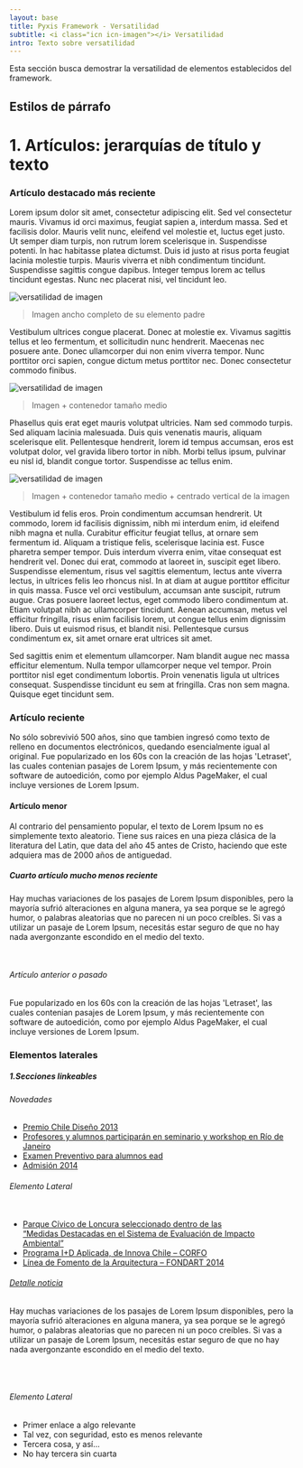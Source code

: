 ```yaml
---
layout: base
title: Pyxis Framework - Versatilidad
subtitle: <i class="icn icn-imagen"></i> Versatilidad
intro: Texto sobre versatilidad
---
```


<!--<div class='col-lg-3 col-md-3 oculto-sm oculto-xs'>
<a name='ancla' id='a'></a>
<div class='menu-affix alto-affix'>
<div data-spy="affix" data-offset-top="220">
    <ul>
        <li><a class='xs gris-oscuro gruesa' href='#titulo-uno'>Formularios</a></li>
        <li><a class='xs gris-oscuro gruesa' href='#titulo-dos'>Agregar página</a></li>
        <li><a class='xs gris-oscuro gruesa' href='#titulo-tres'>Crear un proyecto</a></li>
        <li><a class='xs gris-oscuro gruesa' href='#titulo-cuatro'>Nuevo usuario</a></li>
        <li><a class='xs gris-oscuro gruesa' href='#titulo-cinco'>Publicar un trabajo</a></li>
        <li><a class='xs gris-oscuro gruesa' href='#titulo-seis'>Iniciar sesión</a></li>
        <li><a class='xs gris-oscuro gruesa' href='#titulo-siete'>Botones</a></li>
    </ul>
</div>
</div>
</div>-->
<div class='col-lg-12 col-md-12 col-sm-12 col-xs-12'>
    <p>Esta sección busca demostrar la versatilidad de elementos establecidos del framework. </p>
    <h2 class='rojo-claro'>Estilos de párrafo</h2>
    <div class="h-entry">
        <h1 class='altas rojo-claro'>1. Artículos: jerarquías de título y texto</h1>
        <h3>Artículo destacado más reciente </h3>
        <p>Lorem ipsum dolor sit amet, consectetur adipiscing elit. Sed vel consectetur mauris. Vivamus id orci maximus, feugiat sapien a, interdum massa. Sed et facilisis dolor. Mauris velit nunc, eleifend vel molestie et, luctus eget justo. Ut semper diam turpis, non rutrum lorem scelerisque in. Suspendisse potenti. In hac habitasse platea dictumst. Duis id justo at risus porta feugiat lacinia molestie turpis. Mauris viverra et nibh condimentum tincidunt. Suspendisse sagittis congue dapibus. Integer tempus lorem ac tellus tincidunt egestas. Nunc nec placerat nisi, vel tincidunt leo.</p>
        <img src="{{ site.baseurl }}/img/manto-5.jpg" alt="versatilidad de imagen">
        <blockquote>Imagen ancho completo de su elemento padre</blockquote>
        <p>Vestibulum ultrices congue placerat. Donec at molestie ex. Vivamus sagittis tellus et leo fermentum, et sollicitudin nunc hendrerit. Maecenas nec posuere ante. Donec ullamcorper dui non enim viverra tempor. Nunc porttitor orci sapien, congue dictum metus porttitor nec. Donec consectetur commodo finibus.</p>
        <div class="prev-imagen md">
            <img class='ancho-maximo'src="{{ site.baseurl }}/img/manto-5.jpg" alt="versatilidad de imagen">
        </div>
        <blockquote>Imagen + contenedor tamaño medio</blockquote>
        <p>Phasellus quis erat eget mauris volutpat ultricies. Nam sed commodo turpis. Sed aliquam lacinia malesuada. Duis quis venenatis mauris, aliquam scelerisque elit. Pellentesque hendrerit, lorem id tempus accumsan, eros est volutpat dolor, vel gravida libero tortor in nibh. Morbi tellus ipsum, pulvinar eu nisl id, blandit congue tortor. Suspendisse ac tellus enim.</p>
        <div class="prev-imagen md">
            <img class='ancho-maximo centrado-vertical'src="{{ site.baseurl }}/img/manto-5.jpg" alt="versatilidad de imagen">
        </div>
        <blockquote>Imagen + contenedor tamaño medio + centrado vertical de la imagen</blockquote>
        <p>Vestibulum id felis eros. Proin condimentum accumsan hendrerit. Ut commodo, lorem id facilisis dignissim, nibh mi interdum enim, id eleifend nibh magna et nulla. Curabitur efficitur feugiat tellus, at ornare sem fermentum id. Aliquam a tristique felis, scelerisque lacinia est. Fusce pharetra semper tempor. Duis interdum viverra enim, vitae consequat est hendrerit vel. Donec dui erat, commodo at laoreet in, suscipit eget libero. Suspendisse elementum, risus vel sagittis elementum, lectus ante viverra lectus, in ultrices felis leo rhoncus nisl. In at diam at augue porttitor efficitur in quis massa. Fusce vel orci vestibulum, accumsan ante suscipit, rutrum augue. Cras posuere laoreet lectus, eget commodo libero condimentum at. Etiam volutpat nibh ac ullamcorper tincidunt. Aenean accumsan, metus vel efficitur fringilla, risus enim facilisis lorem, ut congue tellus enim dignissim libero. Duis ut euismod risus, et blandit nisi. Pellentesque cursus condimentum ex, sit amet ornare erat ultrices sit amet.</p>
        <p>Sed sagittis enim et elementum ullamcorper. Nam blandit augue nec massa efficitur elementum. Nulla tempor ullamcorper neque vel tempor. Proin porttitor nisl eget condimentum lobortis. Proin venenatis ligula ut ultrices consequat. Suspendisse tincidunt eu sem at fringilla. Cras non sem magna. Quisque eget tincidunt sem.</p>
    </div>           
</div>
<div class="col-lg-8 col-md-8 col-sm-8 col-xs-12">
    <h3 class="sm color"> Artículo reciente</h3>
        <p class='resumen'>
        No sólo sobrevivió 500 años, sino que tambien ingresó como texto de relleno en documentos electrónicos, quedando esencialmente igual al original. Fue popularizado en los 60s con la creación de las hojas 'Letraset', las cuales contenian pasajes de Lorem Ipsum, y más recientemente con software de autoedición, como por ejemplo Aldus PageMaker, el cual incluye versiones de Lorem Ipsum.
        </p>
        <h4 class=" fina color">Artículo menor</h4>
        <p class='extracto'>
        Al contrario del pensamiento popular, el texto de Lorem Ipsum no es simplemente texto aleatorio. Tiene sus raices en una pieza clásica de la literatura del Latin, que data del año 45 antes de Cristo, haciendo que este adquiera mas de 2000 años de antiguedad.
        </p>
        <h5 class="gris-oscuro pesada">Cuarto artículo mucho menos reciente</h5>
        <p class='xs'>
        Hay muchas variaciones de los pasajes de Lorem Ipsum disponibles, pero la mayoría sufrió alteraciones en alguna manera, ya sea porque se le agregó humor, o palabras aleatorias que no parecen ni un poco creíbles. Si vas a utilizar un pasaje de Lorem Ipsum, necesitás estar seguro de que no hay nada avergonzante escondido en el medio del texto.
        </p>
        <br>
        <h6 class='sm gris'>Artículo anterior o pasado</h6>
        <p class='xs fino'>
        Fue popularizado en los 60s con la creación de las hojas 'Letraset', las cuales contenian pasajes de Lorem Ipsum, y más recientemente con software de autoedición, como por ejemplo Aldus PageMaker, el cual incluye versiones de Lorem Ipsum.
        </p>   
</div>
<div class='col-lg-4 col-md-4 col-sm-4 col-xs-12 margen-columna'>
        <h3 class='rojo-claro'>Elementos laterales</h3><a name="titulo-dos"></a>
        <h5 class='gris-oscuro'>1.Secciones linkeables</h5>
        <h6 class='altas gruesa gris'> Novedades </h6>
        <ul class="xs">
            <a href="#"><li>Premio Chile Diseño 2013</li></a>
            <a href="#"><li>Profesores y alumnos participarán en seminario y workshop en Río de Janeiro</li></a>
            <a href="#"><li>Examen Preventivo para alumnos ead</li></a>
            <a href="#"><li>Admisión 2014</li></a>
        </ul>
        <h6 class='altas gruesa gris-oscuro'>Elemento Lateral</h6>
        <ul class="extracto ">
            <br>
            <a href="#"><li >Parque Cívico de Loncura seleccionado dentro de las <br>“Medidas Destacadas en el Sistema de Evaluación de Impacto Ambiental”</li></a>
            <a href="#"><li>Programa I+D Aplicada, de Innova Chile – CORFO </li></a>
            <a href="#"><li>Línea de Fomento de la Arquitectura – FONDART 2014 </li></a>
        </ul>
        <h6 class='altas'><a href="#">Detalle noticia</a></h6>
        <p class='xs gris-oscuro'> 
        Hay muchas variaciones de los pasajes de Lorem Ipsum disponibles, pero la mayoría sufrió alteraciones en alguna manera, ya sea porque se le agregó humor, o palabras aleatorias que no parecen ni un poco creíbles. Si vas a utilizar un pasaje de Lorem Ipsum, necesitás estar seguro de que no hay nada avergonzante escondido en el medio del texto.
        </p>
        <br>
        <br>
        <h6 class='altas xs bold gris'>Elemento Lateral</h6>
        <ul class="xs gris">
            <li>Primer enlace a algo relevante</li>
            <li>Tal vez, con seguridad, esto es menos relevante</li>
            <li>Tercera cosa, y así...</li>
            <li>No hay tercera sin cuarta</li>
        </ul>
    </div>

<!--
<div class='col-lg-9 col-md-9 col-sm-12 col-xs-12'>

<div class='fila'>
	<div class='col-md-14 margen-columna'>
		<div class='w100'>
			<h3 class='rojo-claro'>Estilos de párrafo</h3><a name="titulo-uno"></a>
			<h5 class='gris-oscuro'>1. Artículos: jerarquías de título y texto </h5>
			<h2 class='altas pesada color'>Artículo destacado más reciente </h2><code>&lt;h2 class=&quot;altas&quot; &quot;pesada&quot; &gt;</code>
        	<p>
          		<code><strong>Texto </strong>&lt;p &gt;</code> <br>
          		Estracto del artículo que menciona aspectos más relevantes para invitar a leer en detalle. Muchas versiones han evolucionado a través de los años, algunas veces por accidente, otras veces a propósito (por ejemplo insertándole humor y cosas por el estilo).
			</p>
			<div class='tercio interno'>
				<h3 class="sm color"> Artículo reciente</h3>
				<code>&lt;h3 class=&quot;sm&quot; &quot;color&quot; &gt;</code>
            	<p class='resumen'>
              	<code><strong>Texto </strong>&lt;p class=&quot;resumen&quot;&gt;</code> <br>
              	No sólo sobrevivió 500 años, sino que tambien ingresó como texto de relleno en documentos electrónicos, quedando esencialmente igual al original. Fue popularizado en los 60s con la creación de las hojas 'Letraset', las cuales contenian pasajes de Lorem Ipsum, y más recientemente con software de autoedición, como por ejemplo Aldus PageMaker, el cual incluye versiones de Lorem Ipsum.
            	</p>
            	<h4 class=" fina color">Artículo menor</h4>
            	<code>&lt;h4 class=&quot;fina&quot; &quot;color&quot; &gt;</code>
            	<p class='extracto'>
              	<code><strong>Texto </strong>&lt;p class=&quot;extracto&quot; &gt;</code> <br>
              	Al contrario del pensamiento popular, el texto de Lorem Ipsum no es simplemente texto aleatorio. Tiene sus raices en una pieza clásica de la literatura del Latin, que data del año 45 antes de Cristo, haciendo que este adquiera mas de 2000 años de antiguedad.
            	</p>
            	<h5 class="gris-oscuro pesada">Cuarto artículo mucho menos reciente</h5>
            	<code>&lt;h5 class=&quot;gris-oscuro&quot; &quot;pesada&quot; &gt;</code>
            	<p class='xs'>
              	<code><strong>Texto </strong>&lt;p class=&quot;xs&quot; &gt;</code> <br>
              	Hay muchas variaciones de los pasajes de Lorem Ipsum disponibles, pero la mayoría sufrió alteraciones en alguna manera, ya sea porque se le agregó humor, o palabras aleatorias que no parecen ni un poco creíbles. Si vas a utilizar un pasaje de Lorem Ipsum, necesitás estar seguro de que no hay nada avergonzante escondido en el medio del texto.
            	</p>
            	<br>
            	<h6 class='sm gris'>Artículo anterior o pasado</h6>
				<code><strong>Título </strong>&lt;h6 class=&quot;sm&quot; &quot;gris&quot; &gt;</code>
            	<p class='xs fino'>
            	<code><strong>Texto </strong>&lt;p class=&quot;xs&quot; &quot;fino&quot; &gt;</code> <br>
              	Fue popularizado en los 60s con la creación de las hojas 'Letraset', las cuales contenian pasajes de Lorem Ipsum, y más recientemente con software de autoedición, como por ejemplo Aldus PageMaker, el cual incluye versiones de Lorem Ipsum.
              	</p>              
        	</div>
    	</div>
		<br>
		<br>
	</div>
  	<div class='col-xs-8 margen-columna'>
     	<h3 class='rojo-claro'>Elementos laterales</h3><a name="titulo-dos"></a>
    	<h5 class='gris-oscuro'>1.Secciones linkeables</h5>
    	<h6 class='altas gruesa gris'> Novedades </h6>  <code><strong>Título </strong>&lt;h6 class=&quot;altas&quot; &quot;gruesa&quot; &quot;color&quot; &gt;</code>
    	<ul class="xs">
       		<code> <strong>Links </strong> &lt;ul class=&quot;xs&quot; &gt;</code>
        	<br>
        	<a href="#"><li type="square">Premio Chile Diseño 2013</li></a>
        	<a href="#"><li type="square">Profesores y alumnos participarán en seminario y workshop en Río de Janeiro</li></a>
        	<a href="#"><li type="square">Examen Preventivo para alumnos ead</li></a>
        	<a href="#"><li type="square">Admisión 2014</li></a>
      	</ul>
    	<h6 class='altas gruesa gris-oscuro'>Elemento Lateral</h6>
    	<code><strong>Título </strong>&lt;h6 class=&quot;altas&quot; &quot;gruesa&quot; &quot;gris-oscuro&quot; &gt;</code>
    	<ul class="extracto ">
        	<code> <strong>Links </strong> &lt;ul class=&quot;extracto&quot; &gt;</code>
        	<br>
        	<a href="#"><li >Parque Cívico de Loncura seleccionado dentro de las <br>“Medidas Destacadas en el Sistema de Evaluación de Impacto Ambiental”</li></a>
        	<a href="#"><li>Programa I+D Aplicada, de Innova Chile – CORFO </li></a>
        	<a href="#"><li>Línea de Fomento de la Arquitectura – FONDART 2014 </li></a>
    	</ul>
    	<h6 class='altas'><a href="#">Detalle noticia</a></h6>
    	<code><strong>Título </strong> &lt;h6 class=&quot;altas&quot; &quot;color&quot; &gt;</code>
    	<p class='xs gris-oscuro'> 
        	<code> <strong>Links </strong>&lt;p class=&quot;xs&quot; &quot;gris-oscuro&quot; &gt;</code>
        	<br>
        Hay muchas variaciones de los pasajes de Lorem Ipsum disponibles, pero la mayoría sufrió alteraciones en alguna manera, ya sea porque se le agregó humor, o palabras aleatorias que no parecen ni un poco creíbles. Si vas a utilizar un pasaje de Lorem Ipsum, necesitás estar seguro de que no hay nada avergonzante escondido en el medio del texto.
    	</p>
    	<br>
    	<br>
		<h6 class='altas xs bold gris'>Elemento Lateral</h6>
      	<ul class="xs gris">
        	<li>Primer enlace a algo relevante</li>
        	<li>Tal vez, con seguridad, esto es menos relevante</li>
        	<li>Tercera cosa, y así...</li>
        	<li>No hay tercera sin cuarta</li>
      	</ul>
    </div>
	<br>
	<div class="col-xs-24 margen-columna">
    	<div class="col-md-24 columna-tipo">
        	<h3 class='rojo-claro'>Encabezados y párrafos tipo</h3><a name="titulo-tres"></a>
        	<h1>Título — h1</h1>
          	<p>Lorem ipsum dolor sit amet, consectetuer adipiscing elit, sed diam nonummy nibh euismod tincidunt ut laoreet dolore magna aliquam erat volutpat. Ut wisi enim ad minim veniam, quis nostrud exerci tation ullamcorper suscipit lobortis nisl ut aliquip ex ea commodo consequat.
          	Duis autem vel eum iriure dolor in hendrerit in vulputate velit esse molestie consequat, vel illum dolore eu feugiat nulla facilisis at vero eros et accumsan et iusto odio dignissim qui blandit praesent luptatum zzril delenit augue duis dolore te feugait nulla facilisi. Lorem ipsum dolor sit amet, consectetuer adipiscing elit, sed diam nonummy nibh euismod tincidunt ut laoreet dolore magna aliquam erat volutpat.</p>
          	<br>
        	<h3>Título — h3</h3>
         	<p>Lorem ipsum dolor sit amet, consectetuer adipiscing elit, sed diam nonummy nibh euismod tincidunt ut laoreet dolore magna aliquam erat volutpat. Ut wisi enim ad minim veniam, quis nostrud exerci tation ullamcorper suscipit lobortis nisl ut aliquip ex ea commodo consequat.
          	Duis autem vel eum iriure dolor in hendrerit in vulputate velit esse molestie consequat, vel illum dolore eu feugiat nulla facilisis at vero eros et accumsan et iusto odio dignissim qui blandit praesent luptatum zzril delenit augue duis dolore te feugait nulla facilisi. Lorem ipsum dolor sit amet, consectetuer adipiscing elit, sed diam nonummy nibh euismod tincidunt ut laoreet dolore magna aliquam erat volutpat.</p>
        	<br>
        	<h5>Subtítulo — h5</h5>
        	<p class="xs">Lorem ipsum dolor sit amet, consectetuer adipiscing elit, sed diam nonummy nibh euismod tincidunt ut laoreet dolore magna aliquam erat volutpat. Ut wisi enim ad minim veniam, quis nostrud exerci tation ullamcorper suscipit lobortis nisl ut aliquip ex ea commodo consequat.
        	Duis autem vel eum iriure dolor in hendrerit in vulputate velit esse molestie consequat, vel illum dolore eu feugiat nulla facilisis at vero eros et accumsan et iusto odio dignissim qui blandit praesent luptatum zzril delenit augue duis dolore te feugait nulla facilisi. Lorem ipsum dolor sit amet, consectetuer adipiscing elit, sed diam nonummy nibh euismod tincidunt ut laoreet dolore magna aliquam erat volutpat.</p>
		</div>
    	<div class="columna-tipo margen-columna">           
        	<br>
        	<br>
        	<h2>Título — h2</h2>
        	<p>Ut wisi enim ad minim veniam, quis nostrud exerci tation ullamcorper suscipit lobortis nisl ut aliquip ex ea commodo consequat. Duis autem vel eum iriure dolor in hendrerit in vulputate velit esse molestie consequat, vel illum dolore eu feugiat nulla facilisis at vero eros et accumsan et iusto odio dignissim qui blandit praesent luptatum zzril delenit augue duis dolore te feugait nulla facilisi.
        	Nam liber tempor cum soluta nobis eleifend option congue nihil imperdiet doming id quod mazim placerat facer possim assum. Lorem ipsum dolor sit amet, consectetuer adipiscing elit, sed diam nonummy nibh euismod tincidunt ut laoreet dolore magna aliquam erat volutpat. Ut wisi enim ad minim veniam, quis nostrud exerci tation ullamcorper suscipit lobortis nisl ut aliquip ex ea commodo consequat.</p>
        	<h4>Subtítulo — h4</h4>
        	<p>Ut wisi enim ad minim veniam, quis nostrud exerci tation ullamcorper suscipit lobortis nisl ut aliquip ex ea commodo consequat. Duis autem vel eum iriure dolor in hendrerit in vulputate velit esse molestie consequat, vel illum dolore eu feugiat nulla facilisis at vero eros et accumsan et iusto odio dignissim qui blandit praesent luptatum zzril delenit augue duis dolore te feugait nulla facilisi.
        	Nam liber tempor cum soluta nobis eleifend option congue nihil imperdiet doming id quod mazim placerat facer possim assum. Lorem ipsum dolor sit amet, consectetuer adipiscing elit, sed diam nonummy nibh euismod tincidunt ut laoreet dolore magna aliquam erat volutpat. Ut wisi enim ad minim veniam, quis nostrud exerci tation ullamcorper suscipit lobortis nisl ut aliquip ex ea commodo consequat.</p>
        	<h6>Subtítulo — h6</h6>
        	<p class="xs">Ut wisi enim ad minim veniam, quis nostrud exerci tation ullamcorper suscipit lobortis nisl ut aliquip ex ea commodo consequat. Duis autem vel eum iriure dolor in hendrerit in vulputate velit esse molestie consequat, vel illum dolore eu feugiat nulla facilisis at vero eros et accumsan et iusto odio dignissim qui blandit praesent luptatum zzril delenit augue duis dolore te feugait nulla facilisi.
        	Nam liber tempor cum soluta nobis eleifend option congue nihil imperdiet doming id quod mazim placerat facer possim assum. Lorem ipsum dolor sit amet, consectetuer adipiscing elit, sed diam nonummy nibh euismod tincidunt ut laoreet dolore magna aliquam erat volutpat. Ut wisi enim ad minim veniam, quis nostrud exerci tation ullamcorper suscipit lobortis nisl ut aliquip ex ea commodo consequat.</p>
    	</div>
		<div class="col-md-14 columna-tipo">
        	<h3 class='rojo-claro filete'>Composición texto - imagen</h3><a name="titulo-cuatro"></a>
        	<h1>Torneo Manto Aerodinámico (1992)</h1>
        	<h4 class="gris"> Tincidunt ut laoreet dolore</h4>
        	<img class='imagen-lg' src='{{ site.baseurl }}img/mantoaero.jpg'>     
		</div>
    	<div class="col-md-12 columna-tipo margen-columna">           
        	<p class="margen-columna">Ut wisi enim ad minim veniam, quis nostrud exerci tation ullamcorper suscipit lobortis nisl ut aliquip ex ea commodo consequat. Duis autem vel eum iriure dolor in hendrerit in vulputate velit esse molestie consequat, vel illum dolore eu feugiat nulla facilisis at vero eros et accumsan et iusto odio dignissim qui blandit praesent luptatum zzril delenit augue duis dolore te feugait nulla facilisi.
        	Nam liber tempor cum soluta nobis eleifend option congue nihil imperdiet doming id quod mazim placerat facer possim assum. Lorem ipsum dolor sit amet, consectetuer adipiscing elit, sed diam nonummy nibh euismod tincidunt ut laoreet dolore magna aliquam erat volutpat. Ut wisi enim ad minim veniam, quis nostrud exerci tation ullamcorper suscipit lobortis nisl ut aliquip ex ea commodo consequat.</p>
        	<h4 class="gris margen-columna">Feugiat nulla facilisis</h4>
        	<p class="margen-columna">Ut wisi enim ad minim veniam, quis nostrud exerci tation ullamcorper suscipit lobortis nisl ut aliquip ex ea commodo consequat. Duis autem vel eum iriure dolor in hendrerit in vulputate velit esse molestie consequat, vel illum dolore eu feugiat nulla facilisis at vero eros et accumsan et iusto odio dignissim qui blandit praesent luptatum zzril delenit augue duis dolore te feugait nulla facilisi.
        	Nam liber tempor cum soluta nobis eleifend option congue nihil imperdiet doming id quod mazim placerat facer possim assum. Lorem ipsum dolor sit amet, consectetuer adipiscing elit, sed diam nonummy nibh euismod tincidunt ut laoreet dolore magna aliquam erat volutpat. Ut wisi enim ad minim veniam, quis nostrud exerci tation ullamcorper suscipit lobortis nisl ut aliquip ex ea commodo consequat.</p>
        	<br>
        	<h6 class="margen-columna">Notas:</h6>
        	<p class="margen-columna xs gris"><sup>[8] </sup><strong>Ut wisi enim ad minim veniam</strong>, quis nostrud exerci tation ullamcorper suscipit lobortis nisl ut aliquip ex ea commodo consequat. Duis autem vel eum iriure dolor in hendrerit in vulputate velit esse molestie consequat, vel illum dolore eu feugiat nulla facilisis at vero eros et accumsan et iusto odio dignissim qui blandit praesent luptatum zzril delenit augue duis dolore te feugait nulla facilisi.</p>  
		</div>
    	<div class="columna-tipo">     
        	<h2 class="azul-oscuro">Torneo Manto Aerodinámico (1992)</h2>
        	<h5 class="gris"> Tincidunt ut laoreet dolore</h5>
        	<p class="col-md-24">Ut wisi enim ad minim veniam, quis nostrud exerci tation ullamcorper suscipit lobortis nisl ut aliquip ex ea commodo consequat. Duis autem vel eum iriure dolor in hendrerit in vulputate velit esse molestie consequat, vel illum dolore eu feugiat nulla facilisis at vero eros et accumsan et iusto odio dignissim qui blandit praesent luptatum zzril delenit augue duis dolore te feugait nulla facilisi.
          	Nam liber tempor cum soluta nobis eleifend option congue nihil imperdiet doming id quod mazim placerat facer possim assum. Lorem ipsum dolor sit amet, consectetuer adipiscing elit, sed diam nonummy nibh euismod tincidunt ut laoreet dolore magna aliquam erat volutpat. Ut wisi enim ad minim veniam, quis nostrud exerci tation ullamcorper suscipit lobortis nisl ut aliquip ex ea commodo consequat. Nam liber tempor cum soluta nobis eleifend option congue nihil imperdiet doming id quod mazim placerat facer possim assum. Nam liber tempor cum soluta nobis eleifend option congue nihil imperdiet doming id quod mazim placerat facer possim assum. Lorem ipsum dolor sit amet.</p>  
    	</div>
    	<div class="columna-tipo margen-columna">     
        	<img class='margen-columna imagen-lg' src='img/manto4.jpg'>
			<p class="margen-columna xs gris"><sup>[8] </sup><strong>Ut wisi enim ad minim veniam</strong>, quis nostrud exerci tation ullamcorper suscipit lobortis nisl ut aliquip ex ea commodo consequat.</p> 
    	</div>
    	<div class="col-md-22">
        	<img class='imagen-lg' src='img/mantoaero2.jpg'>
			<h3 class="rojo-claro-oscuro">Torneo Manto Aerodinámico (1992) <h3>
			<h6 class="gris"> Tincidunt ut laoreet dolore</h6>
			<p class="col-md-20">Ut wisi enim ad minim veniam, quis nostrud exerci tation ullamcorper suscipit lobortis nisl ut aliquip ex ea commodo consequat. Duis autem vel eum iriure dolor in hendrerit in vulputate velit esse molestie consequat, vel illum dolore eu feugiat nulla facilisis at vero eros et accumsan et iusto odio dignissim qui blandit praesent luptatum zzril delenit augue duis dolore te feugait nulla facilisi.
        	Nam liber tempor cum soluta nobis eleifend option congue nihil imperdiet doming id quod mazim placerat facer possim assum. Lorem ipsum dolor sit amet, consectetuer adipiscing elit, sed diam nonummy nibh euismod tincidunt ut laoreet dolore magna aliquam erat volutpat. Ut wisi enim ad minim veniam, quis nostrud exerci tation ullamcorper suscipit lobortis nisl ut aliquip ex ea commodo consequat. Nam liber tempor cum soluta nobis eleifend option congue nihil imperdiet doming id quod mazim placerat facer possim assum. Nam liber tempor cum soluta nobis eleifend option congue nihil imperdiet doming id quod mazim placerat facer possim assum. Lorem ipsum dolor sit amet.</p>
        	<p class="xs gris margen-columna"><sup>[8] </sup><strong>Ut wisi enim ad minim veniam</strong>, quis nostrud exerci tation ullamcorper suscipit lobortis nisl ut aliquip ex ea commodo consequat at vero eros et accumsan et iusto odio dignissim qui blandit praesent luptatum zzril delenit augue duis dolore te feugait nulla facilisi.</p>
		</div>   
    	<div class="columna-tipo">
       		<h6 class='altas gruesa gris-oscuro'>Torneos</h6>            
        	<h3 class="rojo-claro-oscuro">Manto Aerodinámico (1992) <h3>
        	<h6 class="gris"> Tincidunt ut laoreet dolore</h6>           
        	<p class="col-lg-24 xs">Ut wisi enim ad minim veniam, quis nostrud exerci tation ullamcorper suscipit lobortis nisl ut aliquip ex ea commodo consequat. Duis autem vel eum iriure dolor in hendrerit in vulputate velit esse molestie consequat, vel illum dolore eu feugiat nulla facilisis at vero eros et accumsan et iusto odio dignissim qui blandit praesent luptatum zzril delenit augue duis dolore te feugait nulla facilisi.
       		Nam liber tempor cum soluta nobis eleifend option congue nihil imperdiet doming id quod mazim placerat facer possim assum. Lorem ipsum dolor sit amet, consectetuer adipiscing elit, sed diam nonummy nibh euismod tincidunt ut laoreet dolore magna aliquam erat volutpat. Ut wisi enim ad minim veniam, quis nostrud exerci tation ullamcorper suscipit lobortis nisl ut aliquip ex ea commodo consequat. Nam liber tempor cum soluta nobis eleifend option congue nihil imperdiet doming id quod mazim placerat facer possim assum. Nam liber tempor cum soluta nobis eleifend option congue nihil imperdiet doming id quod mazim placerat facer possim assum. Lorem ipsum dolor sit amet.</p>
        	<p class="xs gris"><sup>[8] </sup><strong>Ut wisi enim ad minim veniam</strong>, quis nostrud exerci tation ullamcorper suscipit lobortis nisl ut aliquip ex ea commodo consequat.</p>
    	</div>
    	<div class="columna-tipo margen-columna">  
			<img class='margen-columna imagen-lg' src='img/manto-aero2.jpg'> 
    	</div>

    	<div class="columna-tipo">  
        	<h6 class='altas gruesa gris-oscuro'>Torneos</h6>            
        	<h3 class="rojo-claro-oscuro">Manto Aerodinámico (1992) <h3>
        	<h6 class="gris"> Tincidunt ut laoreet dolore</h6>
        	<p class="xs">Ut wisi enim ad minim veniam, quis nostrud exerci tation ullamcorper suscipit lobortis nisl ut aliquip ex ea commodo consequat. Duis autem vel eum iriure dolor in hendrerit in vulputate velit esse molestie consequat, vel illum dolore eu feugiat nulla facilisis at vero eros et accumsan et iusto odio dignissim qui blandit praesent luptatum zzril delenit augue duis dolore te feugait nulla facilisi.
        	Nam liber tempor cum soluta nobis eleifend option congue nihil imperdiet doming id quod mazim placerat facer possim assum. Lorem ipsum dolor sit amet, consectetuer adipiscing elit, sed diam nonummy nibh euismod tincidunt ut laoreet dolore magna aliquam erat volutpat. Ut wisi enim ad minim veniam, quis nostrud</p> 
        	<div class="col-md-22">
            	<div class='margen-columna col-md-6'>
            		<img class='imagen-lg' src='img/mantoaero.jpg'> 
            	</div>
            	<div class='margen-columna col-md-6'> 
                	<img class='imagen-lg' src='img/manto5.jpg'> 
              	</div>
            	<div class='margen-columna col-md-6'> 
                	<img class='imagen-lg' src='img/manto3.jpg'>
              	</div>
        	</div>
   		</div>
        <div class="columna-tipo margen-columna">           
            <p class="margen-columna">Ut wisi enim ad minim veniam, quis nostrud exerci tation ullamcorper suscipit lobortis nisl ut aliquip ex ea commodo consequat. Duis autem vel eum iriure dolor in hendrerit in vulputate velit esse molestie consequat, vel illum dolore eu feugiat nulla facilisis at vero eros et accumsan et iusto odio dignissim qui blandit praesent luptatum zzril delenit augue duis dolore te feugait nulla facilisi.
            Nam liber tempor cum soluta nobis eleifend option congue nihil imperdiet doming id quod mazim placerat facer possim assum. Lorem ipsum dolor sit amet, consectetuer adipiscing elit, sed diam nonummy nibh euismod tincidunt ut laoreet dolore magna aliquam erat volutpat. Ut wisi enim ad minim veniam, quis nostrud exerci tation ullamcorper suscipit lobortis nisl ut aliquip ex ea commodo consequat.</p>         
            <h4 class="gris margen-columna">Feugiat nulla facilisis</h4>             
            <p class="margen-columna">Ut wisi enim ad minim veniam, quis nostrud exerci tation ullamcorper suscipit lobortis nisl ut aliquip ex ea commodo consequat. Duis autem vel eum iriure dolor in hendrerit in vulputate velit esse molestie consequat, vel illum dolore eu feugiat nulla facilisis at vero eros et accumsan et iusto odio dignissim qui blandit praesent luptatum zzril delenit augue duis dolore te feugait nulla facilisi.
            Nam liber tempor cum soluta nobis eleifend option congue nihil imperdiet doming id quod mazim placerat facer possim assum. Lorem ipsum dolor sit amet, consectetuer adipiscing elit, sed diam nonummy nibh euismod tincidunt ut laoreet dolore magna aliquam erat volutpat. Ut wisi enim ad minim veniam, quis nostrud exerci tation ullamcorper suscipit lobortis nisl ut aliquip ex ea commodo consequat.</p>           
            <br>
            <h6 class="margen-columna">Notas:</h6>          
            <p class="margen-columna xs gris"><sup>[8] </sup><strong>Ut wisi enim ad minim veniam</strong>, quis nostrud exerci tation ullamcorper suscipit lobortis nisl ut aliquip ex ea commodo consequat. Duis autem vel eum iriure dolor in hendrerit in vulputate velit esse molestie consequat, vel illum dolore eu feugiat nulla facilisis at vero eros et accumsan et iusto odio dignissim qui blandit praesent luptatum zzril delenit augue duis dolore te feugait nulla facilisi.</p>  
        	<h1>Torneo Manto Aerodinámico (1992)</h1>
        	<h4 class="gris"> Tincidunt ut laoreet dolore</h4>
        		<img class='imagen-lg' src='img/manto-5.jpg'>  
        		<img class='imagen-lg' src='img/manto-6.jpg'>    
      	</div> 
	</div>
</div>

</div> -->